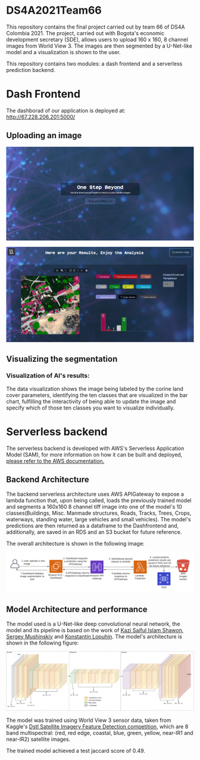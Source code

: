 # DS4A2021Team66

This repository contains the final project carried out by team 66 of DS4A Colombia 2021. The project, carried out with Bogota's economic development secretary (SDE), allows users to upload 160 x 160, 8 channel images from World View 3. The images are then segmented by a U-Net-like model and a visualization is shown to the user.

This repository contains two modules: a dash frontend and a serverless prediction backend.

# Dash Frontend

The dashborad of our application is deployed at: http://67.228.206.201:5000/

## Uploading an image

![Entry data point](dash-1.PNG)

![Visualization of AI's results](dash-2.PNG)

## Visualizing the segmentation

### Visualization of AI's results:

The data visualization shows the image being labeled by the corine land cover parameters, identifying the ten classes that are visualized in the bar chart, fulfilling the interactivity of being able to update the image and specify which of those ten classes you want to visualize individually.

# Serverless backend

The serverless backend is developed with AWS's Serverless Application Model (SAM), for more information on how it can be built and deployed, [please refer to the AWS documentation.](https://docs.aws.amazon.com/serverless-application-model/latest/developerguide/serverless-getting-started-hello-world.html)

## Backend Architecture

The backend serverless architecture uses AWS APIGateway to expose a lambda function that, upon being called, loads the previously trained model and segments a 160x160 8 channel tiff image into one of the model's 10 classes(Buildings, Misc. Manmade structures, Roads, Tracks, Trees, Crops, waterways, standing water, large vehicles and small vehicles). The model's predictions are then returned as a dataframe to the Dashfrontend and, additionally, are saved in an RDS and an S3 bucket for future reference.

The overall architecture is shown in the following image:

![Backend architecture](BackendArchitecture.png)

## Model Architecture and performance

The model used is a U-Net-like deep convolutional neural network, the model and its pipeline is based on the work of [Kazi Saiful Islam Shawon](https://www.kaggle.com/ksishawon/segnet-dstl), [Sergey Mushinskiy](https://www.kaggle.com/ceperaang/lb-0-42-ultimate-full-solution-run-on-your-hw) and [Konstantin Lopuhin](https://www.kaggle.com/lopuhin/full-pipeline-demo-poly-pixels-ml-poly). The model's architecture is shown in the following figure:

![Model architecture](ModelArchitecture.jpeg)

The model was trained using World View 3 sensor data, taken from Kaggle's [Dstl Satellite Imagery Feature Detection competition](https://www.kaggle.com/c/dstl-satellite-imagery-feature-detection), which are 8 band multispectral: (red, red edge, coastal, blue, green, yellow, near-IR1 and near-IR2) satellite images.

The trained model achieved a test jaccard score of 0.49.

<TODO>

